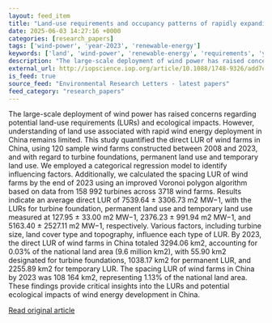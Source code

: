 ```yaml
---
layout: feed_item
title: "Land-use requirements and occupancy patterns of rapidly expanding wind power deployment in China"
date: 2025-06-03 14:27:16 +0000
categories: [research_papers]
tags: ['wind-power', 'year-2023', 'renewable-energy']
keywords: ['land', 'wind-power', 'renewable-energy', 'requirements', 'year-2023', 'occupancy']
description: "The large-scale deployment of wind power has raised concerns regarding potential land-use requirements (LURs) and ecological impacts"
external_url: http://iopscience.iop.org/article/10.1088/1748-9326/add7ee
is_feed: true
source_feed: "Environmental Research Letters - latest papers"
feed_category: "research_papers"
---
```


The large-scale deployment of wind power has raised concerns regarding potential land-use requirements (LURs) and ecological impacts. However, understanding of land use associated with rapid wind energy deployment in China remains limited. This study quantified the direct LUR of wind farms in China, using 120 sample wind farms constructed between 2008 and 2023, and with regard to turbine foundations, permanent land use and temporary land use. We employed a categorical regression model to identify influencing factors. Additionally, we calculated the spacing LUR of wind farms by the end of 2023 using an improved Voronoi polygon algorithm based on data from 158 992 turbines across 3718 wind farms. Results indicate an average direct LUR of 7539.64 ± 3306.73 m2 MW−1, with the LURs for turbine foundation, permanent land use and temporary land use measured at 127.95 ± 33.00 m2 MW−1, 2376.23 ± 991.94 m2 MW−1, and 5163.40 ± 2527.11 m2 MW−1, respectively. Various factors, including turbine size, land cover type and topography, influence each type of LUR. By 2023, the direct LUR of wind farms in China totaled 3294.06 km2, accounting for 0.03% of the national land area (9.6 million km2), with 55.90 km2 designated for turbine foundations, 1038.17 km2 for permanent LUR, and 2255.89 km2 for temporary LUR. The spacing LUR of wind farms in China by 2023 was 108 164 km2, representing 1.13% of the national land area. These findings provide critical insights into the LURs and potential ecological impacts of wind energy development in China.

[Read original article](http://iopscience.iop.org/article/10.1088/1748-9326/add7ee)
